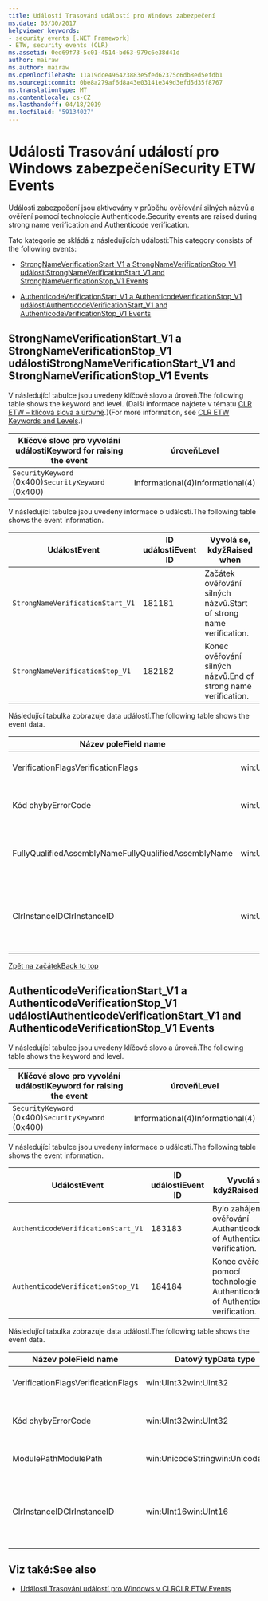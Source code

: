 ```yaml
---
title: Události Trasování událostí pro Windows zabezpečení
ms.date: 03/30/2017
helpviewer_keywords:
- security events [.NET Framework]
- ETW, security events (CLR)
ms.assetid: 0ed69f73-5c01-4514-bd63-979c6e38d41d
author: mairaw
ms.author: mairaw
ms.openlocfilehash: 11a19dce496423883e5fed62375c6db8ed5efdb1
ms.sourcegitcommit: 0be8a279af6d8a43e03141e349d3efd5d35f8767
ms.translationtype: MT
ms.contentlocale: cs-CZ
ms.lasthandoff: 04/18/2019
ms.locfileid: "59134027"
---
```

# <a name="security-etw-events"></a><span data-ttu-id="88405-102">Události Trasování událostí pro Windows zabezpečení</span><span class="sxs-lookup"><span data-stu-id="88405-102">Security ETW Events</span></span>
<a name="top"></a> <span data-ttu-id="88405-103">Události zabezpečení jsou aktivovány v průběhu ověřování silných názvů a ověření pomocí technologie Authenticode.</span><span class="sxs-lookup"><span data-stu-id="88405-103">Security events are raised during strong name verification and Authenticode verification.</span></span>  
  
 <span data-ttu-id="88405-104">Tato kategorie se skládá z následujících událostí:</span><span class="sxs-lookup"><span data-stu-id="88405-104">This category consists of the following events:</span></span>  
  
-   [<span data-ttu-id="88405-105">StrongNameVerificationStart_V1 a StrongNameVerificationStop_V1 události</span><span class="sxs-lookup"><span data-stu-id="88405-105">StrongNameVerificationStart_V1 and StrongNameVerificationStop_V1 Events</span></span>](#strongnameverificationstart_v1_and_strongnameverificationstop_v1_events)  
  
-   [<span data-ttu-id="88405-106">AuthenticodeVerificationStart_V1 a AuthenticodeVerificationStop_V1 události</span><span class="sxs-lookup"><span data-stu-id="88405-106">AuthenticodeVerificationStart_V1 and AuthenticodeVerificationStop_V1 Events</span></span>](#authenticodeverificationstart_v1_and_authenticodeverificationstop_v1_events)  
  
<a name="strongnameverificationstart_v1_and_strongnameverificationstop_v1_events"></a>   
## <a name="strongnameverificationstartv1-and-strongnameverificationstopv1-events"></a><span data-ttu-id="88405-107">StrongNameVerificationStart_V1 a StrongNameVerificationStop_V1 události</span><span class="sxs-lookup"><span data-stu-id="88405-107">StrongNameVerificationStart_V1 and StrongNameVerificationStop_V1 Events</span></span>  
 <span data-ttu-id="88405-108">V následující tabulce jsou uvedeny klíčové slovo a úroveň.</span><span class="sxs-lookup"><span data-stu-id="88405-108">The following table shows the keyword and level.</span></span> <span data-ttu-id="88405-109">(Další informace najdete v tématu [CLR ETW – klíčová slova a úrovně](../../../docs/framework/performance/clr-etw-keywords-and-levels.md).)</span><span class="sxs-lookup"><span data-stu-id="88405-109">(For more information, see [CLR ETW Keywords and Levels](../../../docs/framework/performance/clr-etw-keywords-and-levels.md).)</span></span>  
  
|<span data-ttu-id="88405-110">Klíčové slovo pro vyvolání události</span><span class="sxs-lookup"><span data-stu-id="88405-110">Keyword for raising the event</span></span>|<span data-ttu-id="88405-111">úroveň</span><span class="sxs-lookup"><span data-stu-id="88405-111">Level</span></span>|  
|-----------------------------------|-----------|  
|<span data-ttu-id="88405-112">`SecurityKeyword` (0x400)</span><span class="sxs-lookup"><span data-stu-id="88405-112">`SecurityKeyword` (0x400)</span></span>|<span data-ttu-id="88405-113">Informational(4)</span><span class="sxs-lookup"><span data-stu-id="88405-113">Informational(4)</span></span>|  
  
 <span data-ttu-id="88405-114">V následující tabulce jsou uvedeny informace o události.</span><span class="sxs-lookup"><span data-stu-id="88405-114">The following table shows the event information.</span></span>  
  
|<span data-ttu-id="88405-115">Událost</span><span class="sxs-lookup"><span data-stu-id="88405-115">Event</span></span>|<span data-ttu-id="88405-116">ID události</span><span class="sxs-lookup"><span data-stu-id="88405-116">Event ID</span></span>|<span data-ttu-id="88405-117">Vyvolá se, když</span><span class="sxs-lookup"><span data-stu-id="88405-117">Raised when</span></span>|  
|-----------|--------------|-----------------|  
|`StrongNameVerificationStart_V1`|<span data-ttu-id="88405-118">181</span><span class="sxs-lookup"><span data-stu-id="88405-118">181</span></span>|<span data-ttu-id="88405-119">Začátek ověřování silných názvů.</span><span class="sxs-lookup"><span data-stu-id="88405-119">Start of strong name verification.</span></span>|  
|`StrongNameVerificationStop_V1`|<span data-ttu-id="88405-120">182</span><span class="sxs-lookup"><span data-stu-id="88405-120">182</span></span>|<span data-ttu-id="88405-121">Konec ověřování silných názvů.</span><span class="sxs-lookup"><span data-stu-id="88405-121">End of strong name verification.</span></span>|  
  
 <span data-ttu-id="88405-122">Následující tabulka zobrazuje data událostí.</span><span class="sxs-lookup"><span data-stu-id="88405-122">The following table shows the event data.</span></span>  
  
|<span data-ttu-id="88405-123">Název pole</span><span class="sxs-lookup"><span data-stu-id="88405-123">Field name</span></span>|<span data-ttu-id="88405-124">Datový typ</span><span class="sxs-lookup"><span data-stu-id="88405-124">Data type</span></span>|<span data-ttu-id="88405-125">Popis</span><span class="sxs-lookup"><span data-stu-id="88405-125">Description</span></span>|  
|----------------|---------------|-----------------|  
|<span data-ttu-id="88405-126">VerificationFlags</span><span class="sxs-lookup"><span data-stu-id="88405-126">VerificationFlags</span></span>|<span data-ttu-id="88405-127">win:UInt32</span><span class="sxs-lookup"><span data-stu-id="88405-127">win:UInt32</span></span>|<span data-ttu-id="88405-128">Příznaky ověření.</span><span class="sxs-lookup"><span data-stu-id="88405-128">The verification flags.</span></span>|  
|<span data-ttu-id="88405-129">Kód chyby</span><span class="sxs-lookup"><span data-stu-id="88405-129">ErrorCode</span></span>|<span data-ttu-id="88405-130">win:UInt32</span><span class="sxs-lookup"><span data-stu-id="88405-130">win:UInt32</span></span>|<span data-ttu-id="88405-131">Kód chyby HResult.</span><span class="sxs-lookup"><span data-stu-id="88405-131">The HResult error code.</span></span>|  
|<span data-ttu-id="88405-132">FullyQualifiedAssemblyName</span><span class="sxs-lookup"><span data-stu-id="88405-132">FullyQualifiedAssemblyName</span></span>|<span data-ttu-id="88405-133">win:UnicodeString</span><span class="sxs-lookup"><span data-stu-id="88405-133">win:UnicodeString</span></span>|<span data-ttu-id="88405-134">Plně kvalifikovaný název.</span><span class="sxs-lookup"><span data-stu-id="88405-134">The fully qualified assembly name.</span></span>|  
|<span data-ttu-id="88405-135">ClrInstanceID</span><span class="sxs-lookup"><span data-stu-id="88405-135">ClrInstanceID</span></span>|<span data-ttu-id="88405-136">win:UInt16</span><span class="sxs-lookup"><span data-stu-id="88405-136">win:UInt16</span></span>|<span data-ttu-id="88405-137">Jedinečné ID instance CLR nebo CoreCLR.</span><span class="sxs-lookup"><span data-stu-id="88405-137">Unique ID for the instance of CLR or CoreCLR.</span></span>|  
  
 [<span data-ttu-id="88405-138">Zpět na začátek</span><span class="sxs-lookup"><span data-stu-id="88405-138">Back to top</span></span>](#top)  
  
<a name="authenticodeverificationstart_v1_and_authenticodeverificationstop_v1_events"></a>   
## <a name="authenticodeverificationstartv1-and-authenticodeverificationstopv1-events"></a><span data-ttu-id="88405-139">AuthenticodeVerificationStart_V1 a AuthenticodeVerificationStop_V1 události</span><span class="sxs-lookup"><span data-stu-id="88405-139">AuthenticodeVerificationStart_V1 and AuthenticodeVerificationStop_V1 Events</span></span>  
 <span data-ttu-id="88405-140">V následující tabulce jsou uvedeny klíčové slovo a úroveň.</span><span class="sxs-lookup"><span data-stu-id="88405-140">The following table shows the keyword and level.</span></span>  
  
|<span data-ttu-id="88405-141">Klíčové slovo pro vyvolání události</span><span class="sxs-lookup"><span data-stu-id="88405-141">Keyword for raising the event</span></span>|<span data-ttu-id="88405-142">úroveň</span><span class="sxs-lookup"><span data-stu-id="88405-142">Level</span></span>|  
|-----------------------------------|-----------|  
|<span data-ttu-id="88405-143">`SecurityKeyword` (0x400)</span><span class="sxs-lookup"><span data-stu-id="88405-143">`SecurityKeyword` (0x400)</span></span>|<span data-ttu-id="88405-144">Informational(4)</span><span class="sxs-lookup"><span data-stu-id="88405-144">Informational(4)</span></span>|  
  
 <span data-ttu-id="88405-145">V následující tabulce jsou uvedeny informace o události.</span><span class="sxs-lookup"><span data-stu-id="88405-145">The following table shows the event information.</span></span>  
  
|<span data-ttu-id="88405-146">Událost</span><span class="sxs-lookup"><span data-stu-id="88405-146">Event</span></span>|<span data-ttu-id="88405-147">ID události</span><span class="sxs-lookup"><span data-stu-id="88405-147">Event ID</span></span>|<span data-ttu-id="88405-148">Vyvolá se, když</span><span class="sxs-lookup"><span data-stu-id="88405-148">Raised when</span></span>|  
|-----------|--------------|-----------------|  
|`AuthenticodeVerificationStart_V1`|<span data-ttu-id="88405-149">183</span><span class="sxs-lookup"><span data-stu-id="88405-149">183</span></span>|<span data-ttu-id="88405-150">Bylo zahájeno ověřování Authenticode.</span><span class="sxs-lookup"><span data-stu-id="88405-150">Start of Authenticode verification.</span></span>|  
|`AuthenticodeVerificationStop_V1`|<span data-ttu-id="88405-151">184</span><span class="sxs-lookup"><span data-stu-id="88405-151">184</span></span>|<span data-ttu-id="88405-152">Konec ověření pomocí technologie Authenticode.</span><span class="sxs-lookup"><span data-stu-id="88405-152">End of Authenticode verification.</span></span>|  
  
 <span data-ttu-id="88405-153">Následující tabulka zobrazuje data událostí.</span><span class="sxs-lookup"><span data-stu-id="88405-153">The following table shows the event data.</span></span>  
  
|<span data-ttu-id="88405-154">Název pole</span><span class="sxs-lookup"><span data-stu-id="88405-154">Field name</span></span>|<span data-ttu-id="88405-155">Datový typ</span><span class="sxs-lookup"><span data-stu-id="88405-155">Data type</span></span>|<span data-ttu-id="88405-156">Popis</span><span class="sxs-lookup"><span data-stu-id="88405-156">Description</span></span>|  
|----------------|---------------|-----------------|  
|<span data-ttu-id="88405-157">VerificationFlags</span><span class="sxs-lookup"><span data-stu-id="88405-157">VerificationFlags</span></span>|<span data-ttu-id="88405-158">win:UInt32</span><span class="sxs-lookup"><span data-stu-id="88405-158">win:UInt32</span></span>|<span data-ttu-id="88405-159">Příznaky ověření.</span><span class="sxs-lookup"><span data-stu-id="88405-159">The verification flags.</span></span>|  
|<span data-ttu-id="88405-160">Kód chyby</span><span class="sxs-lookup"><span data-stu-id="88405-160">ErrorCode</span></span>|<span data-ttu-id="88405-161">win:UInt32</span><span class="sxs-lookup"><span data-stu-id="88405-161">win:UInt32</span></span>|<span data-ttu-id="88405-162">Kód chyby HResult.</span><span class="sxs-lookup"><span data-stu-id="88405-162">The HResult error code.</span></span>|  
|<span data-ttu-id="88405-163">ModulePath</span><span class="sxs-lookup"><span data-stu-id="88405-163">ModulePath</span></span>|<span data-ttu-id="88405-164">win:UnicodeString</span><span class="sxs-lookup"><span data-stu-id="88405-164">win:UnicodeString</span></span>|<span data-ttu-id="88405-165">Cesta modulu.</span><span class="sxs-lookup"><span data-stu-id="88405-165">The module path.</span></span>|  
|<span data-ttu-id="88405-166">ClrInstanceID</span><span class="sxs-lookup"><span data-stu-id="88405-166">ClrInstanceID</span></span>|<span data-ttu-id="88405-167">win:UInt16</span><span class="sxs-lookup"><span data-stu-id="88405-167">win:UInt16</span></span>|<span data-ttu-id="88405-168">Jedinečné ID instance CLR nebo CoreCLR.</span><span class="sxs-lookup"><span data-stu-id="88405-168">Unique ID for the instance of CLR or CoreCLR.</span></span>|  
  
## <a name="see-also"></a><span data-ttu-id="88405-169">Viz také:</span><span class="sxs-lookup"><span data-stu-id="88405-169">See also</span></span>

- [<span data-ttu-id="88405-170">Události Trasování událostí pro Windows v CLR</span><span class="sxs-lookup"><span data-stu-id="88405-170">CLR ETW Events</span></span>](../../../docs/framework/performance/clr-etw-events.md)
